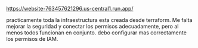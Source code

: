 https://website-763457621296.us-central1.run.app/

practicamente toda la infraestructura esta creada desde terraform. 
Me falta mejorar la seguridad y conectar los permisos adecuadamente, pero al menos todos funcionan en conjunto.
debo configurar mas correctamente los permisos de IAM. 
